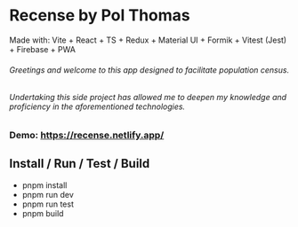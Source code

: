 # Recense by Pol Thomas

Made with: Vite + React + TS + Redux + Material UI + Formik + Vitest (Jest) + Firebase + PWA

###### Greetings and welcome to this app designed to facilitate population census.

###### Undertaking this side project has allowed me to deepen my knowledge and proficiency in the aforementioned technologies.

### Demo: https://recense.netlify.app/

## Install / Run / Test / Build
- pnpm install
- pnpm run dev
- pnpm run test
- pnpm build